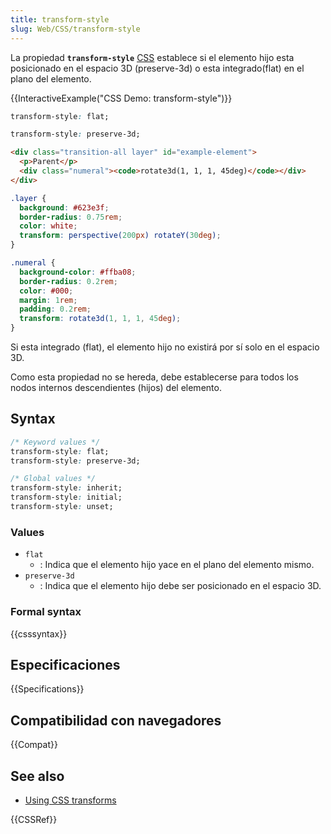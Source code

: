 ```yaml
---
title: transform-style
slug: Web/CSS/transform-style
---
```


La propiedad **`transform-style`** [CSS](/es/docs/Web/CSS) establece si el elemento hijo esta posicionado en el espacio 3D (preserve-3d) o esta integrado(flat) en el plano del elemento.

{{InteractiveExample("CSS Demo: transform-style")}}

```css interactive-example-choice
transform-style: flat;
```

```css interactive-example-choice
transform-style: preserve-3d;
```

```html interactive-example
<div class="transition-all layer" id="example-element">
  <p>Parent</p>
  <div class="numeral"><code>rotate3d(1, 1, 1, 45deg)</code></div>
</div>
```

```css interactive-example
.layer {
  background: #623e3f;
  border-radius: 0.75rem;
  color: white;
  transform: perspective(200px) rotateY(30deg);
}

.numeral {
  background-color: #ffba08;
  border-radius: 0.2rem;
  color: #000;
  margin: 1rem;
  padding: 0.2rem;
  transform: rotate3d(1, 1, 1, 45deg);
}
```

Si esta integrado (flat), el elemento hijo no existirá por sí solo en el espacio 3D.

Como esta propiedad no se hereda, debe establecerse para todos los nodos internos descendientes (hijos) del elemento.

## Syntax

```css
/* Keyword values */
transform-style: flat;
transform-style: preserve-3d;

/* Global values */
transform-style: inherit;
transform-style: initial;
transform-style: unset;
```

### Values

- `flat`
  - : Indica que el elemento hijo yace en el plano del elemento mismo.
- `preserve-3d`
  - : Indica que el elemento hijo debe ser posicionado en el espacio 3D.

### Formal syntax

{{csssyntax}}

## Especificaciones

{{Specifications}}

## Compatibilidad con navegadores

{{Compat}}

## See also

- [Using CSS transforms](/es/docs/Web/CSS/CSS_transforms/Using_CSS_transforms)

{{CSSRef}}
